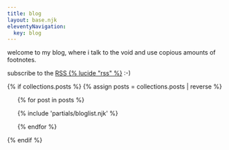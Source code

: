 ```yaml
---
title: blog
layout: base.njk
eleventyNavigation:
  key: blog
---
```


welcome to my blog, where i talk to the void and use copious amounts of footnotes.

subscribe to the [RSS {% lucide "rss" %}](/feed.xml) :-)

{% if collections.posts %}
{% assign posts = collections.posts | reverse %}

<ul class="blog-list">
{% for post in posts %}

{% include 'partials/bloglist.njk' %}

{% endfor %}

</ul>
{% endif %}